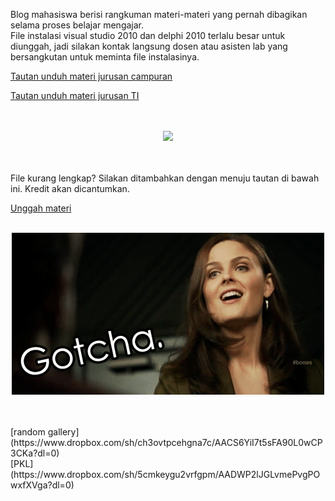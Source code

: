 Blog mahasiswa berisi rangkuman materi-materi yang pernah dibagikan selama proses belajar mengajar.
<br>
File instalasi visual studio 2010 dan delphi 2010 terlalu besar untuk diunggah, jadi silakan kontak langsung dosen atau asisten lab yang bersangkutan untuk meminta file instalasinya.

[Tautan unduh materi jurusan campuran](http://bit.ly/nonregstmik2014)

[Tautan unduh materi jurusan TI](http://bit.ly/nonregstmikti2014)
<br>
<br>
<br>
<p align="center">
  <img src="http://25.media.tumblr.com/cce030580eb85f0592d3741ea19cee21/tumblr_mw82km61sp1rpike2o1_500.gif" width="400" />
</p>
<br>
<br>
File kurang lengkap? Silakan ditambahkan dengan menuju tautan di bawah ini. Kredit akan dicantumkan.

[Unggah materi](https://www.dropbox.com/request/IN30GCXxeSGdyoVFfJ5d)
<br>
<br>
<p align="center">
  <img src="images/things-that-bounce-thursday-18.gif" />
</p>
<br>
<br>
[random gallery](https://www.dropbox.com/sh/ch3ovtpcehgna7c/AACS6YiI7t5sFA90L0wCP3CKa?dl=0)
<br>
[PKL](https://www.dropbox.com/sh/5cmkeygu2vrfgpm/AADWP2lJGLvmePvgPOwxfXVga?dl=0)
